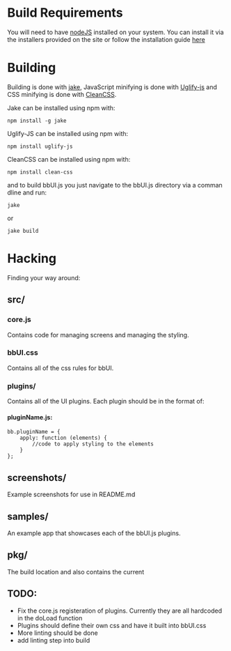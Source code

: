# Build Requirements

You will need to have [nodeJS][1] installed on your system. You can install it via the installers provided on the site
or follow the installation guide [here][2]

# Building

Building is done with [jake][3], JavaScript minifying is done with [Uglify-js](https://github.com/mishoo/UglifyJS) and CSS 
minifying is done with [CleanCSS](https://github.com/GoalSmashers/clean-css). 

Jake can be installed using npm with:

    npm install -g jake
    
Uglify-JS can be installed using npm with:

    npm install uglify-js
    
CleanCSS can be installed using npm with:

    npm install clean-css

and to build bbUI.js you just navigate to the bbUI.js directory via a comman dline and run:

    jake

or

    jake build

# Hacking

Finding your way around:

## src/

### core.js

Contains code for managing screens and managing the styling.

### bbUI.css

Contains all of the css rules for bbUI.

### plugins/

Contains all of the UI plugins.  Each plugin should be in the format of:

#### pluginName.js:
    bb.pluginName = {
        apply: function (elements) {
            //code to apply styling to the elements
        }
    };


  [1]: http://www.nodejs.org
  [2]: http://joyeur.com/2010/12/10/installing-node-and-npm/
  [3]: https://github.com/mde/jake

## screenshots/

Example screenshots for use in README.md

## samples/

An example app that showcases each of the bbUI.js plugins. 

## pkg/

The build location and also contains the current

## TODO:

- Fix the core.js registeration of plugins. Currently they are all hardcoded in the doLoad function
- Plugins should define their own css and have it built into bbUI.css
- More linting should be done
- add linting step into build


